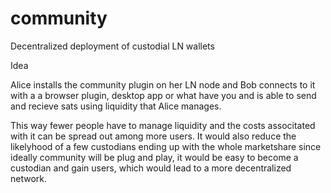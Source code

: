 # community
Decentralized deployment of custodial LN wallets

Idea

Alice installs the community plugin on her LN node and Bob connects to it with a a browser plugin, desktop app or what have you and is able to send and recieve sats using liquidity that Alice manages. 

This way fewer people have to manage liquidity and the costs associtated with it can be spread out among more users. It would also reduce the likelyhood of a few custodians ending up with the whole marketshare since ideally community will be plug and play, it would be easy to become a custodian and gain users, which would lead to a more decentralized network. 

